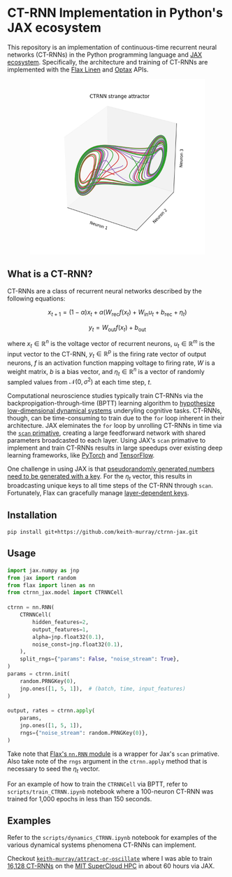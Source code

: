 # CT-RNN Implementation in Python's JAX ecosystem
This repository is an implementation of continuous-time recurrent neural networks (CT-RNNs) in the Python programming language and [JAX ecosystem](https://jax.readthedocs.io/en/latest/). Specifically, the architecture and training of CT-RNNs are implemented with the [Flax Linen](https://flax-linen.readthedocs.io/en/latest/) and [Optax](https://optax.readthedocs.io/en/latest/) APIs.

<div align="center">
<img src="https://github.com/keith-murray/ctrnn-jax/blob/main/results/ctrnn_strange_attractor.png" alt="logo" width="400"></img>
</div>

## What is a CT-RNN?
CT-RNNs are a class of recurrent neural networks described by the following equations:
```math
x_{t+1}=(1-\alpha)x_t+\alpha(W_{\text{rec}}f(x_t)+W_{\text{in}}u_t + b_{\text{rec}} + \eta_t)
```
```math
y_t=W_{\text{out}}f(x_t) + b_{\text{out}}
```
where $x_t\in\mathbb{R}^{n}$ is the voltage vector of recurrent neurons, $u_t\in\mathbb{R}^{m}$ is the input vector to the CT-RNN, $y_t\in\mathbb{R}^{p}$ is the firing rate vector of output neurons, $f$ is an activation function mapping voltage to firing rate, $W$ is a weight matrix, $b$ is a bias vector, and $\eta_t\in\mathbb{R}^{n}$ is a vector of randomly sampled values from $\mathcal{N}(0,\sigma^2)$ at each time step, $t$.

Computational neuroscience studies typically train CT-RNNs via the backpropigation-through-time (BPTT) learning algorithm to [hypothesize low-dimensional dynamical systems](https://doi.org/10.1162/NECO_a_00409) underyling cognitive tasks. CT-RNNs, though, can be time-consuming to train due to the `for` loop inherent in their architecture. JAX eleminates the `for` loop by unrolling CT-RNNs in time via the [`scan` primative](https://jax.readthedocs.io/en/latest/_autosummary/jax.lax.scan.html), creating a large feedforward network with shared parameters broadcasted to each layer. Using JAX's `scan` primative to implement and train CT-RNNs results in large speedups over existing deep learning frameworks, like [PyTorch](https://pytorch.org) and [TensorFlow](https://www.tensorflow.org).

One challenge in using JAX is that [pseudorandomly generated numbers need to be generated with a key](https://jax.readthedocs.io/en/latest/notebooks/Common_Gotchas_in_JAX.html#random-numbers). For the $\eta_t$ vector, this results in broadcasting unique keys to all time steps of the CT-RNN through `scan`. Fortunately, Flax can gracefully manage [layer-dependent keys](https://flax-linen.readthedocs.io/en/latest/guides/flax_sharp_bits.html#flax-linen-dropout-layer-and-randomness).

## Installation
```
pip install git+https://github.com/keith-murray/ctrnn-jax.git
```

## Usage
```python
import jax.numpy as jnp
from jax import random
from flax import linen as nn
from ctrnn_jax.model import CTRNNCell

ctrnn = nn.RNN(
    CTRNNCell(
        hidden_features=2,
        output_features=1,
        alpha=jnp.float32(0.1),
        noise_const=jnp.float32(0.1),
    ),
    split_rngs={"params": False, "noise_stream": True},
)
params = ctrnn.init(
    random.PRNGKey(0),
    jnp.ones([1, 5, 1]),  # (batch, time, input_features)
)

output, rates = ctrnn.apply(
    params,
    jnp.ones([1, 5, 1]),
    rngs={"noise_stream": random.PRNGKey(0)},
)

```
Take note that [Flax's `nn.RNN` module](https://flax-linen.readthedocs.io/en/latest/api_reference/flax.linen/layers.html#flax.linen.RNN) is a wrapper for Jax's `scan` primative. Also take note of the `rngs` argument in the `ctrnn.apply` method that is necessary to seed the $\eta_t$ vector.

For an example of how to train the `CTRNNCell` via BPTT, refer to `scripts/train_CTRNN.ipynb` notebook where a 100-neuron CT-RNN was trained for 1,000 epochs in less than 150 seconds.

## Examples
Refer to the `scripts/dynamics_CTRNN.ipynb` notebook for examples of the various dynamical systems phenomena CT-RNNs can implement.

Checkout [`keith-murray/attract-or-oscillate`](https://github.com/keith-murray/attract-or-oscillate) where I was able to train [16,128 CT-RNNs](https://openreview.net/forum?id=ql3u5ITQ5C) on the [MIT SuperCloud HPC](https://doi.org/10.1109/HPEC.2018.8547629) in about 60 hours via JAX.
